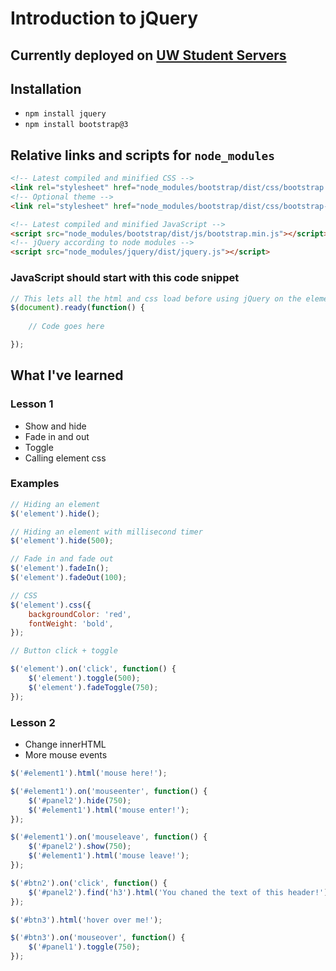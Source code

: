 # Introduction to jQuery

## Currently deployed on [UW Student Servers](http://students.washington.edu/swifties/jquery-notes/)

## Installation
- `npm install jquery`
- `npm install bootstrap@3`

## Relative links and scripts for `node_modules`
```HTML
<!-- Latest compiled and minified CSS -->
<link rel="stylesheet" href="node_modules/bootstrap/dist/css/bootstrap.min.css">
<!-- Optional theme -->
<link rel="stylesheet" href="node_modules/bootstrap/dist/css/bootstrap-theme.min.css">

<!-- Latest compiled and minified JavaScript -->
<script src="node_modules/bootstrap/dist/js/bootstrap.min.js"></script>
<!-- jQuery according to node modules -->
<script src="node_modules/jquery/dist/jquery.js"></script>
```

### JavaScript should start with this code snippet
```JavaScript
// This lets all the html and css load before using jQuery on the elements
$(document).ready(function() {
	
	// Code goes here

});
```

## What I've learned

### Lesson 1
- Show and hide
- Fade in and out
- Toggle
- Calling element css

### Examples
```JavaScript
// Hiding an element
$('element').hide();

// Hiding an element with millisecond timer
$('element').hide(500);

// Fade in and fade out
$('element').fadeIn();
$('element').fadeOut(100);

// CSS
$('element').css({
	backgroundColor: 'red',
	fontWeight: 'bold',
});

// Button click + toggle

$('element').on('click', function() {
	$('element').toggle(500);
	$('element').fadeToggle(750);
});
```

### Lesson 2
- Change innerHTML
- More mouse events

```JavaScript
$('#element1').html('mouse here!');

$('#element1').on('mouseenter', function() {
	$('#panel2').hide(750);
	$('#element1').html('mouse enter!');
});

$('#element1').on('mouseleave', function() {
	$('#panel2').show(750);
	$('#element1').html('mouse leave!');
});

$('#btn2').on('click', function() {
	$('#panel2').find('h3').html('You chaned the text of this header!')
});

$('#btn3').html('hover over me!');

$('#btn3').on('mouseover', function() {
	$('#panel1').toggle(750);
});
```
